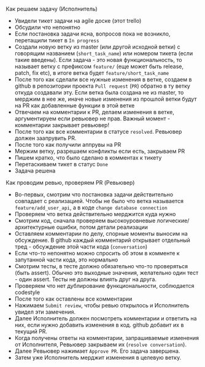 Как решаем задачу (Исполнитель)
- Увидели тикет задачи на agile доске (этот trello)
- Обсудили что непонятно
- Если постановка задачи ясна, вопросов пока не возникло, перетащили тикет в `In progress`
- Создали новую ветку из master (или другой исходной ветки) c говорящим названием (`short_task_name`) или номером тикета (если такие введены). Если задача - это новая функциональность, то называет ветку с префиксом `feature/` (еще может быть release, patch, fix etc), в итоге ветка будет `feature/short_task_name`
- После того как сделали все нужные изменения в ветке, создаем в github в репозитории проекта `Pull request` (`PR`) обратно в ту ветку откуда создавали эту. Если ветка была создана не из master, то мерджим в нее же, иначе новые изменения из прошлой ветки будут на PR как добавленные функции в этой ветке
- Отвечаем на комментарии к PR, делаем изменения в ветке, аргументируем если ревьювер не прав. Важный момент - комментарии закрывает ревьювер!
- После того как все комментарии в статусе `resolved`. Ревьювер должен заапрувить PR.
- После того как получили аппрувы на PR
- Мержим ветку, разрешаем конфликты если есть, закрываем PR
- Пишем кратко, что было сделано в комментах к тикету
- Перетаскиваем тикет в статус `Done`
- Задача решена

Как проводим ревью, проверяем PR (Ревьювер)
- Во-первых, смотрим что постановка задачи действительно совпадает с реализацией.
Чтобы не было что ветка называется `feature/add_user_api`, а в коде `change database connection`
- Проверяем что ветка действительно мерджится куда нужно
- Смотрим код, сначала проверяем высокоуровневые логические/архитектурные ошибки, потом детали реализации
- Оставляем комментарии по делу, спорные моменты выносим на обсуждение.
В github каждый комментарий открывает отдельный тред - обсуждение этой части кода (`conversation`)
- Если что-то непонятно можно спросить об этом в комменте к запутанной части кода, это нормально
- Смотрим тесты, в тесте должно обязательно что-то проверяться (быть assert). Обычно это выходные значения, желательно один тест - один assert.
Тесты не должны влиять друг на друга.
- Проверяем что нет дублирование функциональности, соблюдается codestyle
- После того как оставлены все комментарии
- Нажимаем `Submit review`, чтобы ревью открылось и Исполнитель увидел эти замечения.
- Далее Исполнитель должен посмотреть комментарии и ответить на них, если нужно добавить изменения в код. github добавит их в текущий PR.
- Когда получены ответы на комментарии, запрашиваемые изменения от Исполнителя, Ревьювер закрываем их (`resolve conversation`).
- Далее Ревьювер нажимает `Approve PR`. Его задача завершена.
- Затем уже Исполнитель мерджит изменения в целевую ветку.
